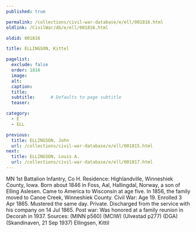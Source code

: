 ```yaml
---
published: true

permalink: /collections/civil-war-database/e/ell/001816.html
oldlink: /CivilWar/db/e/ell/001816.html

oldid: 001816

title: ELLINGSON, Kittel

pagelist:
  exclude: false
  order: 1816
  image: 
  alt:
  caption:
  title:
  subtitle:      # Defaults to page subtitle
  teaser:

category: 
  - E 
  - ELL

previous:
  title: ELLINGSON, John
  url: /collections/civil-war-database/e/ell/001815.html  
next:
  title: ELLINGSON, Louis A.
  url: /collections/civil-war-database/e/ell/001817.html   
---
```

MN 1st Battalion Infantry, Co H. Residence: Highlandville, Winneshiek County, Iowa. Born about 1846 in Foss, Aal, Hallingdal, Norway, a son of Elling Aslesen. Came to America to Wisconsin at age five. In 1856, the family moved to Canoe Creek, Winneshiek County. Civil War: Age 19. Enrolled 3 Apr 1865. Mustered the same day. Private. Discharged from the service with his company on 14 Jul 1865. Post war: Was honored at a family reunion in Decorah in 1937. Sources: (MINN p560) (MCIW) (Ulvestad p277) (DGA) (Skandinaven, 21 Sep 1937) &#147;Ellingsen, Kittil&#148;
